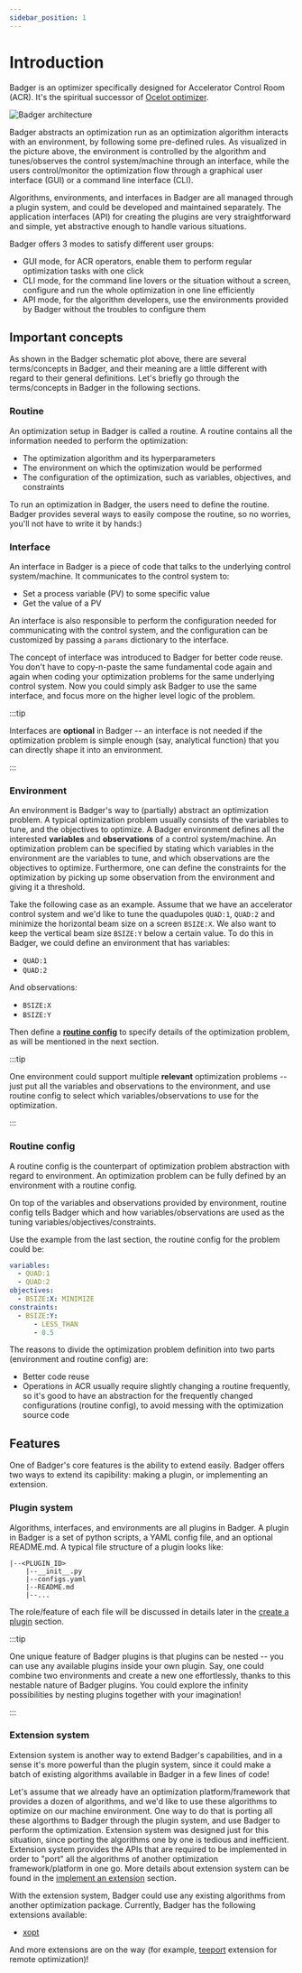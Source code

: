 ```yaml
---
sidebar_position: 1
---
```


# Introduction

Badger is an optimizer specifically designed for Accelerator Control Room (ACR). It's the spiritual successor of [Ocelot optimizer](https://github.com/ocelot-collab/optimizer).

![Badger architecture](/img/intro/architecture.png)

Badger abstracts an optimization run as an optimization algorithm interacts with an environment, by following some pre-defined rules. As visualized in the picture above, the environment is controlled by the algorithm and tunes/observes the control system/machine through an interface, while the users control/monitor the optimization flow through a graphical user interface (GUI) or a command line interface (CLI).

Algorithms, environments, and interfaces in Badger are all managed through a plugin system, and could be developed and maintained separately. The application interfaces (API) for creating the plugins are very straightforward and simple, yet abstractive enough to handle various situations.

Badger offers 3 modes to satisfy different user groups:

- GUI mode, for ACR operators, enable them to perform regular optimization tasks with one click
- CLI mode, for the command line lovers or the situation without a screen, configure and run the whole optimization in one line efficiently
- API mode, for the algorithm developers, use the environments provided by Badger without the troubles to configure them

## Important concepts

As shown in the Badger schematic plot above, there are several terms/concepts in Badger, and their meaning are a little different with regard to their general definitions. Let's briefly go through the terms/concepts in Badger in the following sections.

### Routine

An optimization setup in Badger is called a routine. A routine contains all the information needed to perform the optimization:

- The optimization algorithm and its hyperparameters
- The environment on which the optimization would be performed
- The configuration of the optimization, such as variables, objectives, and constraints

To run an optimization in Badger, the users need to define the routine. Badger provides several ways to easily compose the routine, so no worries, you'll not have to write it by hands:)

### Interface

An interface in Badger is a piece of code that talks to the underlying control system/machine. It communicates to the control system to:

- Set a process variable (PV) to some specific value
- Get the value of a PV

An interface is also responsible to perform the configuration needed for communicating with the control system, and the configuration can be customized by passing a `params` dictionary to the interface.

The concept of interface was introduced to Badger for better code reuse. You don't have to copy-n-paste the same fundamental code again and again when coding your optimization problems for the same underlying control system. Now you could simply ask Badger to use the same interface, and focus more on the higher level logic of the problem.

:::tip

Interfaces are **optional** in Badger -- an interface is not needed if the optimization problem is simple enough (say, analytical function) that you can directly shape it into an environment.

:::

### Environment

An environment is Badger's way to (partially) abstract an optimization problem. A typical optimization problem usually consists of the variables to tune, and the objectives to optimize. A Badger environment defines all the interested **variables** and **observations** of a control system/machine. An optimization problem can be specified by stating which variables in the environment are the variables to tune, and which observations are the objectives to optimize. Furthermore, one can define the constraints for the optimization by picking up some observation from the environment and giving it a threshold.

Take the following case as an example. Assume that we have an accelerator control system and we'd like to tune the quadupoles `QUAD:1`, `QUAD:2` and minimize the horizontal beam size on a screen `BSIZE:X`. We also want to keep the vertical beam size `BSIZE:Y` below a certain value. To do this in Badger, we could define an environment that has variables:

- `QUAD:1`
- `QUAD:2`

And observations:

- `BSIZE:X`
- `BSIZE:Y`

Then define a **[routine config](#routine-config)** to specify details of the optimization problem, as will be mentioned in the next section.

:::tip

One environment could support multiple **relevant** optimization problems -- just put all the variables and observations to the environment, and use routine config to select which variables/observations to use for the optimization.

:::

### Routine config

A routine config is the counterpart of optimization problem abstraction with regard to environment. An optimization problem can be fully defined by an environment with a routine config.

On top of the variables and observations provided by environment, routine config tells Badger which and how variables/observations are used as the tuning variables/objectives/constraints.

Use the example from the last section, the routine config for the problem could be:

```yaml title="Routine Config"
variables:
  - QUAD:1
  - QUAD:2
objectives:
  - BSIZE:X: MINIMIZE
constraints:
  - BSIZE:Y:
      - LESS_THAN
      - 0.5
```

The reasons to divide the optimization problem definition into two parts (environment and routine config) are:

- Better code reuse
- Operations in ACR usually require slightly changing a routine frequently, so it's good to have an abstraction for the frequently changed configurations (routine config), to avoid messing with the optimization source code

## Features

One of Badger's core features is the ability to extend easily. Badger offers two ways to extend its capibility: making a plugin, or implementing an extension.

### Plugin system

Algorithms, interfaces, and environments are all plugins in Badger. A plugin in Badger is a set of python scripts, a YAML config file, and an optional README.md. A typical file structure of a plugin looks like:

```shell title="Plugin File Structure"
|--<PLUGIN_ID>
    |--__init__.py
    |--configs.yaml
    |--README.md
    |--...
```

The role/feature of each file will be discussed in details later in the [create a plugin](guides/create-a-plugin) section.

:::tip

One unique feature of Badger plugins is that plugins can be nested -- you can use any available plugins inside your own plugin. Say, one could combine two environments and create a new one effortlessly, thanks to this nestable nature of Badger plugins. You could explore the infinity possibilities by nesting plugins together with your imagination!

:::

### Extension system

Extension system is another way to extend Badger's capabilities, and in a sense it's more powerful than the plugin system, since it could make a batch of existing algorithms available in Badger in a few lines of code!

Let's assume that we already have an optimization platform/framework that provides a dozen of algorithms, and we'd like to use these algorithms to optimize on our machine environment. One way to do that is porting all these algorthms to Badger through the plugin system, and use Badger to perform the optimization. Extension system was designed just for this situation, since porting the algorithms one by one is tedious and inefficient. Extension system provides the APIs that are required to be implemented in order to "port" all the algorithms of another optimization framework/platform in one go. More details about extension system can be found in the [implement an extension](guides/implement-an-extension) section.

With the extension system, Badger could use any existing algorithms from another optimization package. Currently, Badger has the following extensions available:

- [xopt](https://github.com/ChristopherMayes/Xopt)

And more extensions are on the way (for example, [teeport](https://teeport.ml/intro) extension for remote optimization)!

<!-- ## Design Principles

### Decouple algorithm and environment

### Decouple backend and frontend -->
